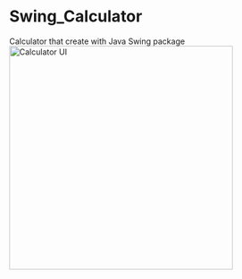 # Swing_Calculator
Calculator that create with Java Swing package
<img src="https://drive.google.com/uc?export=view&id=19DTnAUAdBgDe19dyAmqHY9sBgOwJmOmH" alt="Calculator UI" width="400"/>
